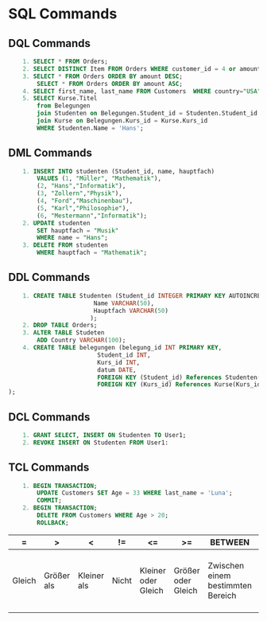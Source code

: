 # SQL Commands

## DQL Commands

~~~SQL
    1. SELECT * FROM Orders;
    2. SELECT DISTINCT Item FROM Orders WHERE customer_id = 4 or amount = 400;
    3. SELECT * FROM Orders ORDER BY amount DESC;
        SELECT * FROM Orders ORDER BY amount ASC;
    4. SELECT first_name, last_name FROM Customers  WHERE country="USA" AND age > 25;
    5. SELECT Kurse.Titel
        from Belegungen
        join Studenten on Belegungen.Student_id = Studenten.Student_id
        join Kurse on Belegungen.Kurs_id = Kurse.Kurs_id
        WHERE Studenten.Name = 'Hans';
~~~

## DML Commands

~~~SQL
    1. INSERT INTO studenten (Student_id, name, hauptfach)
        VALUES (1, "Müller", "Mathematik"),
        (2, "Hans","Informatik"),
        (3, "Zollern","Physik"),
        (4, "Ford","Maschinenbau"),
        (5, "Karl","Philosophie"),
        (6, "Mestermann","Informatik");
    2. UPDATE studenten
        SET hauptfach = "Musik"
        WHERE name = "Hans";
    3. DELETE FROM studenten
        WHERE hauptfach = "Mathematik";
~~~

## DDL Commands

~~~SQL
    1. CREATE TABLE Studenten (Student_id INTEGER PRIMARY KEY AUTOINCREMENT,
                        Name VARCHAR(50),
                        Hauptfach VARCHAR(50)
                       );
    2. DROP TABLE Orders;
    3. ALTER TABLE Studeten
        ADD Country VARCHAR(100);
    4. CREATE TABLE belegungen (belegung_id INT PRIMARY KEY,
                         Student_id INT,
                         Kurs_id INT,
                         datum DATE,
                         FOREIGN KEY (Student_id) References Studenten(Student_id),
                         FOREIGN KEY (Kurs_id) References Kurse(Kurs_id)
);

~~~

## DCL Commands

~~~SQL
    1. GRANT SELECT, INSERT ON Studenten TO User1;
    2. REVOKE INSERT ON Studenten FROM User1:
~~~

## TCL Commands

~~~SQL
    1. BEGIN TRANSACTION;
        UPDATE Customers SET Age = 33 WHERE last_name = 'Luna';
        COMMIT;
    2. BEGIN TRANSACTION;
        DELETE FROM Customers WHERE Age > 20;
        ROLLBACK;
~~~

| = | > | < | != | <= | >= | BETWEEN | LIKE | IN |
|---|---|---|----|----|----|---------|------|----|
|Gleich|Größer als|Kleiner als|Nicht|Kleiner oder Gleich|Größer oder Gleich|Zwischen einem bestimmten Bereich|Muster suchen|mehrere mögliche Werte für eine Spalte angeben|
